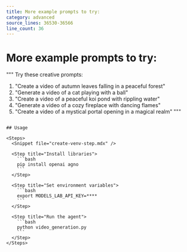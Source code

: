 ```yaml
---
title: More example prompts to try:
category: advanced
source_lines: 36530-36566
line_count: 36
---
```


# More example prompts to try:
"""
Try these creative prompts:
1. "Create a video of autumn leaves falling in a peaceful forest"
2. "Generate a video of a cat playing with a ball"
3. "Create a video of a peaceful koi pond with rippling water"
4. "Generate a video of a cozy fireplace with dancing flames"
5. "Create a video of a mystical portal opening in a magical realm"
"""
```

## Usage

<Steps>
  <Snippet file="create-venv-step.mdx" />

  <Step title="Install libraries">
    ```bash
    pip install openai agno
    ```
  </Step>

  <Step title="Set environment variables">
    ```bash
    export MODELS_LAB_API_KEY=****
    ```
  </Step>

  <Step title="Run the agent">
    ```bash
    python video_generation.py
    ```
  </Step>
</Steps>


